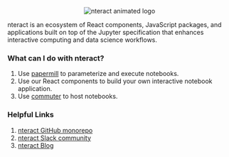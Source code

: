 <p align="center">
<img src="https://cloud.githubusercontent.com/assets/836375/15271096/98e4c102-19fe-11e6-999a-a74ffe6e2000.gif" alt="nteract animated logo"/>
</p>

nteract is an ecosystem of React components, JavaScript packages, and applications built on top of the Jupyter specification that enhances interactive computing and data science workflows.

### What can I do with nteract?

1. Use [papermill](https://github.com/nteract/papermill) to parameterize and execute notebooks.
2. Use our React components to build your own interactive notebook application.
3. Use [commuter](https://github.com/nteract/commuter) to host notebooks.

### Helpful Links
1. [nteract GitHub monorepo](https://github.com/nteract/nteract)
2. [nteract Slack community](https://slack.nteract.io/)
3. [nteract Blog](https://blog.nteract.io)